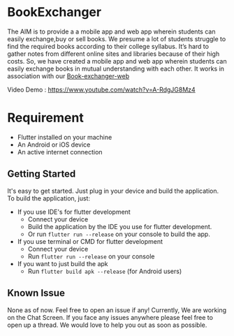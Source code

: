 # BookExchanger

The AIM is to provide a a mobile app and web app wherein students can easily exchange,buy or sell books. We presume a lot of students struggle to find the required books according to their college syllabus. It’s hard to gather notes from different online sites and libraries because of their high costs. So, we have created a mobile app and web app wherein students can easily exchange books in mutual understanding with each other.
It works in association with our [Book-exchanger-web](https://github.com/dscbvppune/Book-Exchanger-Web)

Video Demo : https://www.youtube.com/watch?v=A-RdgJG8Mz4

# Requirement
- Flutter installed on your machine
- An Android or iOS device
- An active internet connection

## Getting Started

It's easy to get started. Just plug in your device and build the application.
To build the application, just:
- If you use IDE's for flutter development
  - Connect your device
  - Build the application by the IDE you use for flutter development.
  - Or run ``` flutter run --release ``` on your console to build the app.
- If you use terminal or CMD for flutter development
  - Connect your device
  - Run ``` flutter run --release ``` on your console
- If you want to just build the apk
  - Run ``` flutter build apk --release ``` (for Android users)
  
  

## Known Issue
None as of now. Feel free to open an issue if any! Currently, We are working on the Chat Screen.
If you face any issues anywhere please feel free to open up a thread. We would love to help you out as soon as possible.
